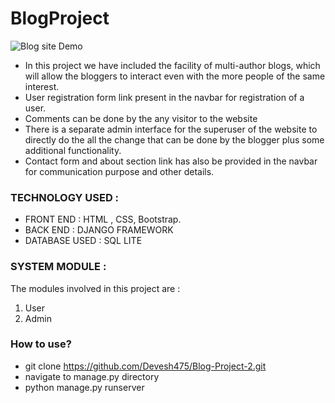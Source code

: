 # BlogProject
![Blog site Demo](demo/blogsitedemo.gif)
* In this project we have included the facility of multi-author blogs, which will allow
the bloggers to interact even with the more people of the same interest.
* User registration form link present in the navbar for registration of a user.
* Comments can be done by the any visitor to the website
* There is a separate admin interface for the superuser of the website to directly do
the all the change that can be done by the blogger plus some additional
functionality.
* Contact form and about section link has also be provided in the navbar for
communication purpose and other details.


### TECHNOLOGY USED :
* FRONT END : HTML , CSS, Bootstrap.
* BACK END : DJANGO FRAMEWORK
* DATABASE USED : SQL LITE

### SYSTEM MODULE :
The modules involved in this project are :
1. User
2. Admin

### How to use?
* git clone https://github.com/Devesh475/Blog-Project-2.git
* navigate to manage.py directory
* python manage.py runserver
